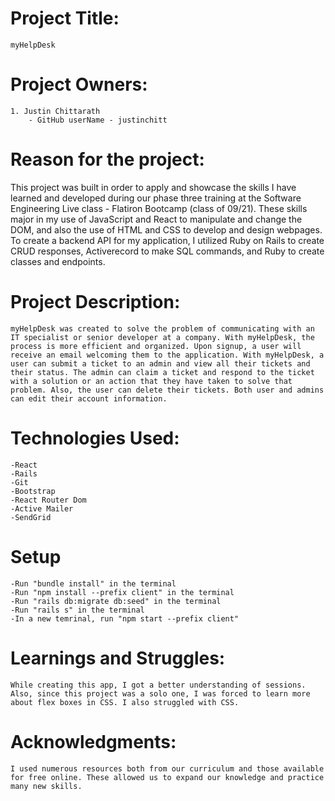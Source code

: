 # Project Title: 
    myHelpDesk


# Project Owners: 
    1. Justin Chittarath
        - GitHub userName - justinchitt

# Reason for the project: 
   This project was built in order to apply and showcase the skills I have learned and developed during our phase three training at the Software Engineering Live class - Flatiron Bootcamp (class of 09/21). These skills major in my use of JavaScript and React to manipulate and change the DOM, and also the use of HTML and CSS to develop and design webpages. To create a backend API for my application, I utilized Ruby on Rails to create CRUD responses, Activerecord to make SQL commands, and Ruby to create classes and endpoints.

# Project Description: 
    myHelpDesk was created to solve the problem of communicating with an IT specialist or senior developer at a company. With myHelpDesk, the process is more efficient and organized. Upon signup, a user will receive an email welcoming them to the application. With myHelpDesk, a user can submit a ticket to an admin and view all their tickets and their status. The admin can claim a ticket and respond to the ticket with a solution or an action that they have taken to solve that problem. Also, the user can delete their tickets. Both user and admins can edit their account information.

# Technologies Used:
    -React
    -Rails
    -Git
    -Bootstrap
    -React Router Dom
    -Active Mailer
    -SendGrid

# Setup
    -Run "bundle install" in the terminal
    -Run "npm install --prefix client" in the terminal
    -Run "rails db:migrate db:seed" in the terminal
    -Run "rails s" in the terminal
    -In a new temrinal, run "npm start --prefix client"


# Learnings and Struggles:
    While creating this app, I got a better understanding of sessions. Also, since this project was a solo one, I was forced to learn more about flex boxes in CSS. I also struggled with CSS.
  
# Acknowledgments:
    I used numerous resources both from our curriculum and those available for free online. These allowed us to expand our knowledge and practice many new skills.